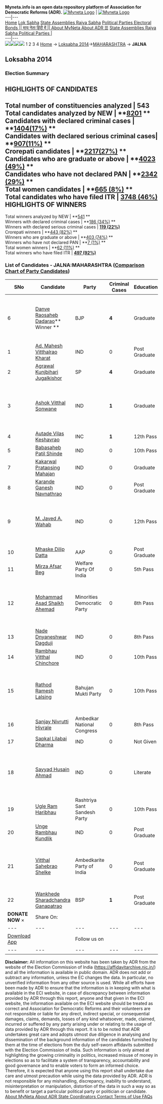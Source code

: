 **Myneta.info is an open data repository platform of Association for Democratic Reforms (ADR).**
[![Myneta Logo](https://www.myneta.info/lib/img/myneta-logo.png)](https://www.myneta.info/) | [![Myneta Logo](https://www.myneta.info/lib/img/adr-logo.png)](https://adrindia.org)  
---|---  
[Home](https://www.myneta.info/) [Lok Sabha](https://www.myneta.info/#ls "Lok Sabha") [ State Assemblies ](https://www.myneta.info/#sa "State Assemblies") [Rajya Sabha](https://www.myneta.info/#rs "Rajya Sabha") [Political Parties ](https://www.myneta.info/party "Political Parties") [ Electoral Bonds ](https://www.myneta.info/electoral_bonds "Electoral Bonds") [ || माय नेता हिंदी में || ](https://translate.google.co.in/translate?prev=hp&hl=en&js=y&u=www.myneta.info&sl=en&tl=hi&history_state0=) [ About MyNeta ](https://adrindia.org/content/about-myneta) [ About ADR ](https://adrindia.org/about-adr/who-we-are) [☰](javascript:void\(0\))
[ State Assemblies ](https://www.myneta.info/#sa "State Assemblies") [ Rajya Sabha ](https://www.myneta.info/#rs "Rajya Sabha") [ Political Parties ](https://www.myneta.info/party "Political Parties")
|   
---|---  
![](https://www.myneta.info/lib/img/banner/banner-1.png)![](https://www.myneta.info/lib/img/banner/banner-2.png)![](https://www.myneta.info/lib/img/banner/banner-3.png)![](https://www.myneta.info/lib/img/banner/banner-4.png)
1  2  3  4 
[Home](https://www.myneta.info/) → [Loksabha 2014](https://www.myneta.info/ls2014/)→[MAHARASHTRA](https://www.myneta.info/ls2014/index.php?action=show_constituencies&state_id=13) → **JALNA**
### 
## Loksabha 2014
###  Election Summary 
HIGHLIGHTS OF CANDIDATES  
---  
Total number of constituencies analyzed |  543   
Total candidates analyzed by NEW | **[8201](https://www.myneta.info/ls2014/index.php?action=summary&subAction=candidates_analyzed&sort=candidate#summary) **  
Candidates with declared criminal cases | **[1404(17%)](https://www.myneta.info/ls2014/index.php?action=summary&subAction=crime&sort=candidate#summary) **  
Candidates with declared serious criminal cases| **[907(11%)](https://www.myneta.info/ls2014/index.php?action=summary&subAction=serious_crime&sort=candidate#summary) **  
Crorepati candidates | **[2217(27%)](https://www.myneta.info/ls2014/index.php?action=summary&subAction=crorepati&sort=candidate#summary) **  
Candidates who are graduate or above | **[4023 (49%)](https://www.myneta.info/ls2014/index.php?action=summary&subAction=education&sort=candidate#summary) **  
Candidates who have not declared PAN | **[2342 (29%)](https://www.myneta.info/ls2014/index.php?action=summary&subAction=without_pan&sort=candidate#summary) **  
Total women candidates | **[665 (8%)](https://www.myneta.info/ls2014/index.php?action=summary&subAction=women_candidate&sort=candidate#summary) **  
Total candidates who have filed ITR | [**3748 (46%)**](https://www.myneta.info/ls2014/index.php?action=summary&subAction=filed_itr&sort=candidate#summary)  
HIGHLIGHTS OF WINNERS  
---  
Total winners analyzed by NEW | **[541](https://www.myneta.info/ls2014/index.php?action=summary&subAction=winner_analyzed&sort=candidate#summary) **  
Winners with declared criminal cases | **[186 (34%)](https://www.myneta.info/ls2014/index.php?action=summary&subAction=winner_crime&sort=candidate#summary) **  
Winners with declared serious criminal cases | **[119 (22%)](https://www.myneta.info/ls2014/index.php?action=summary&subAction=winner_serious_crime&sort=candidate#summary)**  
Crorepati winners | **[443 (82%)](https://www.myneta.info/ls2014/index.php?action=summary&subAction=winner_crorepati&sort=candidate#summary) **  
Winners who are graduate or above | **[403 (74%)](https://www.myneta.info/ls2014/index.php?action=summary&subAction=winner_education&sort=candidate#summary) **  
Winners who have not declared PAN | **[7 (1%)](https://www.myneta.info/ls2014/index.php?action=summary&subAction=winner_without_pan&sort=candidate#summary) **  
Total women winners | **[62 (11%)](https://www.myneta.info/ls2014/index.php?action=summary&subAction=winner_women&sort=candidate#summary) **  
Total winners who have filed ITR | [**497 (92%)**](https://www.myneta.info/ls2014/index.php?action=summary&subAction=winner_filed_itr&sort=candidate#summary)  
### List of Candidates - JALNA:MAHARASHTRA ([Comparison Chart of Party Candidates](https://www.myneta.info/ls2014/comparisonchart.php?constituency_id=206))
SNo | Candidate| Party| Criminal Cases| Education| Age| Total Assets| Liabilities  
---|---|---|---|---|---|---|---  
6  | [Danve Raosaheb Dadarao](https://www.myneta.info/ls2014/candidate.php?candidate_id=5855)** Winner ** | BJP | **4** | Graduate| 60 | ![](https://myneta.info/image_v2.php?myneta_folder=ls2014&candidate_id=5855&col=ta) | ![](https://myneta.info/image_v2.php?myneta_folder=ls2014&candidate_id=5855&col=lia)  
1  | [Ad. Mahesh Vitthalrao Kharat](https://www.myneta.info/ls2014/candidate.php?candidate_id=7622) | IND | 0 | Post Graduate| 41 | Rs 1,23,000 ~ 1 Lacs+ | Rs 0 ~   
2  | [Agrawal Kunjbihari Jugalkishor](https://www.myneta.info/ls2014/candidate.php?candidate_id=5867) | SP | **4** | Graduate| 55 | Rs 5,01,58,221 ~ 5 Crore+ | Rs 2,72,883 ~ 2 Lacs+  
3  | [Ashok Vitthal Sonwane](https://www.myneta.info/ls2014/candidate.php?candidate_id=7617) | IND | **1** | Graduate| 45 | ![](https://myneta.info/image_v2.php?myneta_folder=ls2014&candidate_id=7617&col=ta) | ![](https://myneta.info/image_v2.php?myneta_folder=ls2014&candidate_id=7617&col=lia)  
4  | [Autade Vilas Keshavrao](https://www.myneta.info/ls2014/candidate.php?candidate_id=7614) | INC | **1** | 12th Pass| 45 | Rs 13,05,05,302 ~ 13 Crore+ | Rs 10,56,950 ~ 10 Lacs+  
5  | [Babasaheb Patil Shinde](https://www.myneta.info/ls2014/candidate.php?candidate_id=7621) | IND | 0 | 10th Pass| 58 | Rs 3,51,070 ~ 3 Lacs+ | Rs 98,300 ~ 98 Thou+  
7  | [Kakarwal Pratapsing Mahajan](https://www.myneta.info/ls2014/candidate.php?candidate_id=7619) | IND | 0 | Graduate| 30 | Rs 16,71,107 ~ 16 Lacs+ | Rs 69,052 ~ 69 Thou+  
8  | [Karande Ganesh Navnathrao](https://www.myneta.info/ls2014/candidate.php?candidate_id=7618) | IND | 0 | Post Graduate| 28 | Rs 20,40,000 ~ 20 Lacs+ | Rs 9,70,000 ~ 9 Lacs+  
9  | [M. Javed A. Wahab](https://www.myneta.info/ls2014/candidate.php?candidate_id=5862) | IND | 0 | 12th Pass| 29 | ![](https://myneta.info/image_v2.php?myneta_folder=ls2014&candidate_id=5862&col=ta) | ![](https://myneta.info/image_v2.php?myneta_folder=ls2014&candidate_id=5862&col=lia)  
10  | [Mhaske Dilip Datta](https://www.myneta.info/ls2014/candidate.php?candidate_id=5864) | AAP | 0 | Post Graduate| 46 | Rs 7,66,000 ~ 7 Lacs+ | Rs 0 ~   
11  | [Mirza Afsar Beg](https://www.myneta.info/ls2014/candidate.php?candidate_id=7615) | Welfare Party Of India | 0 | 5th Pass| 52 | Rs 17,56,142 ~ 17 Lacs+ | Rs 0 ~   
12  | [Mohammad Asad Shaikh Ahemad](https://www.myneta.info/ls2014/candidate.php?candidate_id=7616) | Minorities Democratic Party | 0 | 8th Pass| 63 | ![](https://myneta.info/image_v2.php?myneta_folder=ls2014&candidate_id=7616&col=ta) | ![](https://myneta.info/image_v2.php?myneta_folder=ls2014&candidate_id=7616&col=lia)  
13  | [Nade Dnyaneshwar Dagduji](https://www.myneta.info/ls2014/candidate.php?candidate_id=7620) | IND | 0 | 8th Pass| 43 | Rs 5,000 ~ 5 Thou+ | Rs 0 ~   
14  | [Rambhau Vitthal Chinchore](https://www.myneta.info/ls2014/candidate.php?candidate_id=7623) | IND | 0 | 10th Pass| 65 | Rs 50,000 ~ 50 Thou+ | Rs 2,00,000 ~ 2 Lacs+  
15  | [Rathod Ramesh Lalsing](https://www.myneta.info/ls2014/candidate.php?candidate_id=5861) | Bahujan Mukti Party | 0 | 10th Pass| 34 | ![](https://myneta.info/image_v2.php?myneta_folder=ls2014&candidate_id=5861&col=ta) | ![](https://myneta.info/image_v2.php?myneta_folder=ls2014&candidate_id=5861&col=lia)  
16  | [Sanjay Nivrutti Hivrale](https://www.myneta.info/ls2014/candidate.php?candidate_id=5856) | Ambedkar National Congress | 0 | 8th Pass| 36 | Rs 4,01,000 ~ 4 Lacs+ | Rs 0 ~   
17  | [Sapkal Lilabai Dharma](https://www.myneta.info/ls2014/candidate.php?candidate_id=7624) | IND | 0 | Not Given| 46 | Rs 4,10,000 ~ 4 Lacs+ | Rs 0 ~   
18  | [Sayyad Husain Ahmad](https://www.myneta.info/ls2014/candidate.php?candidate_id=5868) | IND | 0 | Literate| 45 | ![](https://myneta.info/image_v2.php?myneta_folder=ls2014&candidate_id=5868&col=ta) | ![](https://myneta.info/image_v2.php?myneta_folder=ls2014&candidate_id=5868&col=lia)  
19  | [Ugle Ram Haribhau](https://www.myneta.info/ls2014/candidate.php?candidate_id=5858) | Rashtriya Sant Sandesh Party | 0 | 10th Pass| 51 | Rs 1,78,63,200 ~ 1 Crore+ | Rs 0 ~   
20  | [Unge Rambhau Kundlik](https://www.myneta.info/ls2014/candidate.php?candidate_id=5854) | IND | 0 | Post Graduate| 39 | Rs 94,28,900 ~ 94 Lacs+ | Rs 1,05,990 ~ 1 Lacs+  
21  | [Vitthal Sahebrao Shelke](https://www.myneta.info/ls2014/candidate.php?candidate_id=5865) | Ambedkarite Party of India | 0 | Post Graduate| 29 | ![](https://myneta.info/image_v2.php?myneta_folder=ls2014&candidate_id=5865&col=ta) | ![](https://myneta.info/image_v2.php?myneta_folder=ls2014&candidate_id=5865&col=lia)  
22  | [Wankhede Sharadchandra Ganapatrao](https://www.myneta.info/ls2014/candidate.php?candidate_id=5859) | BSP | **1** | Post Graduate| 60 | Rs 2,89,95,248 ~ 2 Crore+ | Rs 9,50,000 ~ 9 Lacs+  
|  **DONATE NOW** × |  Share On:  | [](https://api.whatsapp.com/send?text=https%3A%2F%2Fmyneta.info%2Fpunjab2022%2Findex.php%3Faction%3Dshow_constituencies%26state_id%3D19) | [](https://www.facebook.com/sharer/sharer.php?u=https%3A%2F%2Fmyneta.info%2Fpunjab2022%2Findex.php%3Faction%3Dshow_constituencies%26state_id%3D19) | [](https://twitter.com/share?url=https%3A%2F%2Fmyneta.info%2Fpunjab2022%2Findex.php%3Faction%3Dshow_constituencies%26state_id%3D19)  
---|---|---|---|---  
| [ Download App ](https://play.google.com/store/apps/details?id=com.webrosoft.myneta1&pcampaignid=pcampaignidMKT-Other-global-all-co-prtnr-py-PartBadge-Mar2515-1) | [](https://play.google.com/store/apps/details?id=com.webrosoft.myneta1&pcampaignid=pcampaignidMKT-Other-global-all-co-prtnr-py-PartBadge-Mar2515-1) |  Follow us on  | [](https://www.facebook.com/adrindia.org/) | [](https://twitter.com/adrspeaks) | [](https://groups.google.com/g/national-election-watch?hl=en&pli=1) | [](https://www.instagram.com/adrspeaks/) | [](https://www.youtube.com/user/adrspeaks) | [](https://sharechat.com/profile/adrspeaks)  
---|---|---|---|---|---|---|---|---  
**Disclaimer:** All information on this website has been taken by ADR from the website of the Election Commission of India (https://affidavitarchive.nic.in/) and all the information is available in public domain. ADR does not add or subtract any information, unless the EC changes the data. In particular, no unverified information from any other source is used. While all efforts have been made by ADR to ensure that the information is in keeping with what is available in the ECI website, in case of discrepancy between information provided by ADR through this report, anyone and that given in the ECI website, the information available on the ECI website should be treated as correct and Association for Democratic Reforms and their volunteers are not responsible or liable for any direct, indirect special, or consequential damages, claims, demands, losses of any kind whatsoever, made, claimed, incurred or suffered by any party arising under or relating to the usage of data provided by ADR through this report. It is to be noted that ADR undertakes great care and adopts utmost due diligence in analysing and dissemination of the background information of the candidates furnished by them at the time of elections from the duly self-sworn affidavits submitted with the Election Commission of India. Such information is only aimed at highlighting the growing criminality in politics, increased misuse of money in elections so as to facilitate a system of transparency, accountability and good governance and to enable voters to form an informed choice. Therefore, it is expected that anyone using this report shall undertake due care and utmost precaution while using the data provided by ADR. ADR is not responsible for any mishandling, discrepancy, inability to understand, misinterpretation or manipulation, distortion of the data in such a way so as to benefit or target a particular political party or politician or candidate. 
[ About MyNeta ](https://adrindia.org/content/about-myneta) [ About ADR ](https://adrindia.org/about-adr/who-we-are) [ State Coordinators ](https://adrindia.org/about-adr/state-coordinators) [ Contact ](https://adrindia.org/contact-us) [ Terms of Use ](https://adrindia.org/content/adr-terms-use) [ FAQs ](https://adrindia.org/content/faqs)
